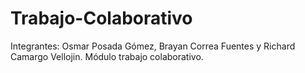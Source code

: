 # Trabajo-Colaborativo
Integrantes: Osmar Posada Gómez, Brayan Correa Fuentes y Richard Camargo Vellojin. Módulo trabajo colaborativo.
